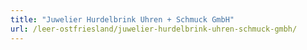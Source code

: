 ```yaml
---
title: "Juwelier Hurdelbrink Uhren + Schmuck GmbH"
url: /leer-ostfriesland/juwelier-hurdelbrink-uhren-schmuck-gmbh/
---
```

